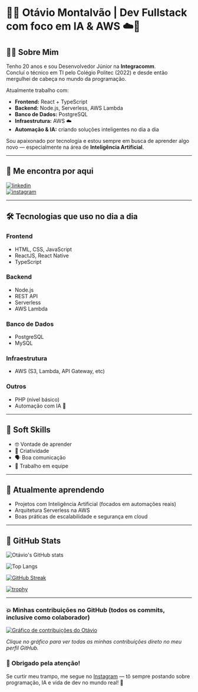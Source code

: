 # 👨‍💻 Otávio Montalvão | Dev Fullstack com foco em IA & AWS ☁️🚀

## 🙋‍♂️ Sobre Mim

Tenho 20 anos e sou Desenvolvedor Júnior na **Integracomm**.  
Concluí o técnico em TI pelo Colégio Politec (2022) e desde então mergulhei de cabeça no mundo da programação.

Atualmente trabalho com:

- **Frontend:** React + TypeScript  
- **Backend:** Node.js, Serverless, AWS Lambda  
- **Banco de Dados:** PostgreSQL  
- **Infraestrutura:** AWS ☁️  
- **Automação & IA:** criando soluções inteligentes no dia a dia

Sou apaixonado por tecnologia e estou sempre em busca de aprender algo novo — especialmente na área de **Inteligência Artificial**.

---

## 🔗 Me encontra por aqui

[![linkedin](https://img.shields.io/badge/linkedin-0A66C2?style=for-the-badge&logo=linkedin&logoColor=white)](https://www.linkedin.com/in/otávio-montalvão-10355a207)  
[![instagram](https://img.shields.io/badge/instagram-F56040?style=for-the-badge&logo=instagram&logoColor=white)](https://www.instagram.com/omontalvao_/)

---

## 🛠️ Tecnologias que uso no dia a dia

### Frontend
- HTML, CSS, JavaScript  
- ReactJS, React Native  
- TypeScript  

### Backend
- Node.js  
- REST API  
- Serverless  
- AWS Lambda  

### Banco de Dados
- PostgreSQL  
- MySQL  

### Infraestrutura
- AWS (S3, Lambda, API Gateway, etc)  

### Outros
- PHP (nível básico)  
- Automação com IA 🤖  

---

## 💼 Soft Skills

- 🤓 Vontade de aprender  
- 🧠 Criatividade  
- 🗣 Boa comunicação  
- 🤝 Trabalho em equipe  

---

## 🚧 Atualmente aprendendo

- Projetos com Inteligência Artificial (focados em automações reais)  
- Arquitetura Serverless na AWS  
- Boas práticas de escalabilidade e segurança em cloud  

---

## 🚀 GitHub Stats

![Otávio's GitHub stats](https://github-readme-stats.vercel.app/api?username=otavio16design&show_icons=true&theme=radical&include_all_commits=true&count_private=true)

![Top Langs](https://github-readme-stats.vercel.app/api/top-langs/?username=otavio16design&layout=compact&theme=radical)

[![GitHub Streak](https://streak-stats.demolab.com?user=otavio16design&theme=radical&hide_border=true)](https://git.io/streak-stats)

[![trophy](https://github-profile-trophy.vercel.app/?username=otavio16design&theme=radical&no-bg=true&no-frame=true&column=4)](https://github.com/ryo-ma/github-profile-trophy)

---

### 💥 Minhas contribuições no GitHub (todos os commits, inclusive como colaborador)

[![Gráfico de contribuições do Otávio](https://ghchart.rshah.org/otavio16design)](https://github.com/otavio16design)

*Clique no gráfico para ver todas as minhas contribuições direto no meu perfil GitHub.*



### 🎯 Obrigado pela atenção!

Se curtir meu trampo, me segue no [Instagram](https://www.instagram.com/omontalvao_/) — tô sempre postando sobre programação, IA e vida de dev no mundo real! 🚀
